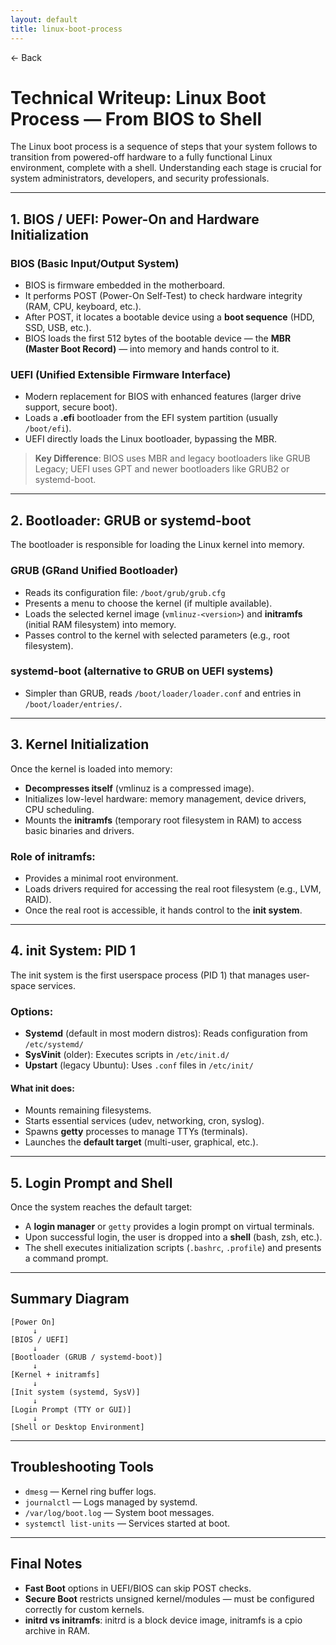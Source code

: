 ```yaml
---
layout: default
title: linux-boot-process 
---
```


<a href="https://anish7600.github.io/technical-writeups" style="text-decoration: none;">← Back</a>


#  Technical Writeup: Linux Boot Process — From BIOS to Shell

The Linux boot process is a sequence of steps that your system follows to transition from powered-off hardware to a fully functional Linux environment, complete with a shell. Understanding each stage is crucial for system administrators, developers, and security professionals.

---

##  1. BIOS / UEFI: Power-On and Hardware Initialization

### BIOS (Basic Input/Output System)

* BIOS is firmware embedded in the motherboard.
* It performs POST (Power-On Self-Test) to check hardware integrity (RAM, CPU, keyboard, etc.).
* After POST, it locates a bootable device using a **boot sequence** (HDD, SSD, USB, etc.).
* BIOS loads the first 512 bytes of the bootable device — the **MBR (Master Boot Record)** — into memory and hands control to it.

### UEFI (Unified Extensible Firmware Interface)

* Modern replacement for BIOS with enhanced features (larger drive support, secure boot).
* Loads a **.efi** bootloader from the EFI system partition (usually `/boot/efi`).
* UEFI directly loads the Linux bootloader, bypassing the MBR.

>  **Key Difference**: BIOS uses MBR and legacy bootloaders like GRUB Legacy; UEFI uses GPT and newer bootloaders like GRUB2 or systemd-boot.

---

##  2. Bootloader: GRUB or systemd-boot

The bootloader is responsible for loading the Linux kernel into memory.

### GRUB (GRand Unified Bootloader)

* Reads its configuration file: `/boot/grub/grub.cfg`
* Presents a menu to choose the kernel (if multiple available).
* Loads the selected kernel image (`vmlinuz-<version>`) and **initramfs** (initial RAM filesystem) into memory.
* Passes control to the kernel with selected parameters (e.g., root filesystem).

### systemd-boot (alternative to GRUB on UEFI systems)

* Simpler than GRUB, reads `/boot/loader/loader.conf` and entries in `/boot/loader/entries/`.

---

##  3. Kernel Initialization

Once the kernel is loaded into memory:

* **Decompresses itself** (vmlinuz is a compressed image).
* Initializes low-level hardware: memory management, device drivers, CPU scheduling.
* Mounts the **initramfs** (temporary root filesystem in RAM) to access basic binaries and drivers.

### Role of initramfs:

* Provides a minimal root environment.
* Loads drivers required for accessing the real root filesystem (e.g., LVM, RAID).
* Once the real root is accessible, it hands control to the **init system**.

---

##  4. init System: PID 1

The init system is the first userspace process (PID 1) that manages user-space services.

### Options:

* **Systemd** (default in most modern distros): Reads configuration from `/etc/systemd/`
* **SysVinit** (older): Executes scripts in `/etc/init.d/`
* **Upstart** (legacy Ubuntu): Uses `.conf` files in `/etc/init/`

#### What init does:

* Mounts remaining filesystems.
* Starts essential services (udev, networking, cron, syslog).
* Spawns **getty** processes to manage TTYs (terminals).
* Launches the **default target** (multi-user, graphical, etc.).

---

##  5. Login Prompt and Shell

Once the system reaches the default target:

* A **login manager** or `getty` provides a login prompt on virtual terminals.
* Upon successful login, the user is dropped into a **shell** (bash, zsh, etc.).
* The shell executes initialization scripts (`.bashrc`, `.profile`) and presents a command prompt.

---

##  Summary Diagram

```
[Power On]
     ↓
[BIOS / UEFI]
     ↓
[Bootloader (GRUB / systemd-boot)]
     ↓
[Kernel + initramfs]
     ↓
[Init system (systemd, SysV)]
     ↓
[Login Prompt (TTY or GUI)]
     ↓
[Shell or Desktop Environment]
```

---

##  Troubleshooting Tools

* `dmesg` — Kernel ring buffer logs.
* `journalctl` — Logs managed by systemd.
* `/var/log/boot.log` — System boot messages.
* `systemctl list-units` — Services started at boot.

---

##  Final Notes

* **Fast Boot** options in UEFI/BIOS can skip POST checks.
* **Secure Boot** restricts unsigned kernel/modules — must be configured correctly for custom kernels.
* **initrd vs initramfs**: initrd is a block device image, initramfs is a cpio archive in RAM.
